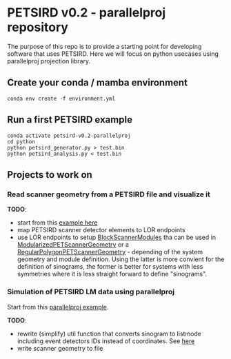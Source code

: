 # PETSIRD v0.2 - parallelproj repository

The purpose of this repo is to provide a starting point for developing software that uses PETSIRD.
Here we will focus on python usecases using parallelproj projection library.

## Create your conda / mamba environment

```
conda env create -f environment.yml
```

## Run a first PETSIRD example

```
conda activate petsird-v0.2-parallelproj
cd python
python petsird_generator.py > test.bin
python petsird_analysis.py < test.bin
```

## Projects to work on

### Read scanner geometry from a PETSIRD file and visualize it

**TODO**: 
- start from this [example here](https://parallelproj.readthedocs.io/en/stable/auto_examples/01_pet_geometry/03_run_block_scanner.html#sphx-glr-auto-examples-01-pet-geometry-03-run-block-scanner-py)
- map PETSIRD scanner detector elements to LOR endpoints
- use LOR endpoints to setup [BlockScannerModules](https://parallelproj.readthedocs.io/en/stable/python_api.html#parallelproj.pet_scanners.BlockPETScannerModule) tha can be used in [ModularizedPETScannerGeometry](https://parallelproj.readthedocs.io/en/stable/python_api.html#parallelproj.pet_scanners.ModularizedPETScannerGeometry) or a [RegularPolygonPETScannerGeometry](https://parallelproj.readthedocs.io/en/stable/python_api.html#parallelproj.pet_scanners.RegularPolygonPETScannerGeometry) - depending of the system geometry and module definition. Using the latter is more convient for the definition of sinograms, the former is better for systems with less symmetries where it is less straight forward to define "sinograms".

### Simulation of PETSIRD LM data using parallelproj

Start from this [parallelproj example](https://parallelproj.readthedocs.io/en/stable/auto_examples/06_listmode_algorithms/01_listmode_mlem.html#sphx-glr-auto-examples-06-listmode-algorithms-01-listmode-mlem-py).

**TODO**: 
- rewrite (simplify) util function that converts sinogram to listmode including event detectors IDs instead of coordinates. See [here](https://parallelproj.readthedocs.io/en/stable/_modules/parallelproj/projectors.html#RegularPolygonPETProjector.convert_sinogram_to_listmode)
- write scanner geometry to file




